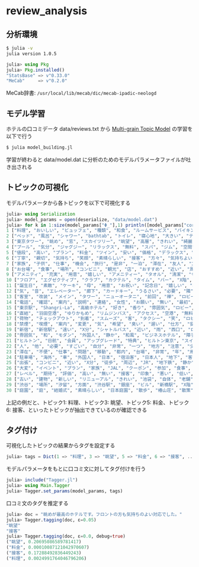 # review_analysis
## 分析環境
```sh
$ julia -v
julia version 1.0.5
```

```julia
julia> using Pkg
julia> Pkg.installed()
"StatsBase" => v"0.33.0"
"MeCab"     => v"0.2.0"
```

MeCab辞書: `/usr/local/lib/mecab/dic/mecab-ipadic-neologd`

## モデル学習
ホテルの口コミデータ data/reviews.txt から [Multi-grain Topic Model](https://www.researchgate.net/publication/1906122_Modeling_Online_Reviews_with_Multi-grain_Topic_Models) の学習を以下で行う
```sh
$ julia model_building.jl
```
学習が終わると data/model.dat に分析のためのモデルパラメータファイルが吐き出される

## トピックの可視化

モデルパラメータから各トピックを以下で可視化する

```julia
julia> using Serialization
julia> model_params = open(deserialize, "data/model.dat")
julia> for k in 1:size(model_params["Φ_"],1) println([model_params["corpus"][w] for w in sortperm(model_params["Φ_"][k, :], rev=true)[1:10]]) end
1 ["料理", "おいしい", "ビュッフェ", "種類", "和食", "ルームサービス", "バイキング", "味", "メニュー", "夕食"]
2 ["ベッド", "風呂", "シャワー", "bathtab", "トイレ", "寝心地", "大きい", "テレビ", "ベット", "狭い"]
3 ["東京タワー", "眺め", "窓", "スカイツリー", "眺望", "高層", "きれい", "綺麗", "目", "海"]
4 ["プール", "気分", "ジャグジー", "リラックス", "無料", "スパ", "ジム", "空間", "SPA!", "贅沢"]
5 ["値段", "高い", "プラン", "料金", "ツイン", "安い", "価格", "デラックス", "得", "X円"]
6 ["丁寧", "親切", "気持ち", "笑顔", "素晴らしい", "接客", "方々", "気持ちよい", "大変", "印象"]
7 ["家族", "子供", "仕事", "機会", "旅行", "是非", "一泊", "滞在", "友人", "二人"]
8 ["お台場", "食事", "場所", "コンビニ", "観光", "店", "おすすめ", "近い", "周辺", "お勧め"]
9 ["アメニティ", "充実", "用意", "嬉しい", "アメニティー", "タオル", "清潔", "セット", "シャンプー", "設備"]
10 ["フロア", "エグゼクティブ", "クラブ", "カクテル", "タイム", "バー", "X階", "コーヒー", "席", "飲み物"]
11 ["誕生日", "素敵", "ケーキ", "母", "用意", "お祝い", "記念日", "嬉しい", "写真", "プレゼント"]
12 ["気", "音", "エレベーター", "廊下", "カードキー", "うるさい", "必要", "隣", "階", "清掃"]
13 ["客室", "改装", "メイン", "タワー", "ニューオータニ", "前回", "禅", "ロビー", "ポイント", "ネット"]
14 ["電話", "確認", "案内", "説明", "連絡", "女性", "お願い", "無い", "最初", "男性"]
15 ["東京駅", "Shangri-La", "高級ホテル", "好き", "香り", "雰囲気", "ロビー", "エントランス", "内装", "入口"]
16 ["直結", "羽田空港", "ゆりかもめ", "リムジンバス", "アクセス", "空港", "無料", "羽田", "お台場", "交通"]
17 ["荷物", "チェックアウト", "到着", "スムーズ", "客", "タクシー", "笑", "ロビー", "団体", "列"]
18 ["禁煙", "喫煙", "案内", "変更", "気", "希望", "臭い", "遅い", "仕方", "安心"]
19 ["新宿", "新宿駅", "遠い", "X分", "シャトルバス", "近い", "雨", "西口", "ロビー", "徒歩"]
20 ["雰囲気", "和", "モダン", "外国人", "静か", "和風", "ビジネスホテル", "障子", "インテリア", "外国"]
21 ["ヒルトン", "日航", "会員", "アップグレード", "特典", "ヒルトン東京", "スイート", "メンバー", "エグゼクティブ", "時代"]
22 ["人", "他", "必要", "すごい", "自分", "非常", "一つ", "地方", "注意", "少ない"]
23 ["滞在", "不便", "仕事", "問題", "移動", "都内", "台場", "非常", "年", "用事"]
24 ["駐車場", "海外", "車", "外国人", "日本", "宿泊客", "日本人", "地下", "客", "駐車"]
25 ["出張", "コンビニ", "近い", "X分", "徒歩", "周辺", "JR", "地下鉄", "静か", "飲食店"]
26 ["大変", "イベント", "プラン", "家族", "JAL", "クーポン", "参加", "食事", "お正月", "心配"]
27 ["レベル", "期待", "評価", "高い", "無い", "接客", "印象", "悪い", "低い", "ハード"]
28 ["古い", "建物", "新しい", "リニューアル", "きれい", "池袋", "自体", "老舗", "設備", "清潔"]
29 ["渋谷", "場所", "汐留", "方面", "渋谷駅", "銀座", "ビル", "新橋駅", "X階", "近い"]
30 ["庭園", "庭", "結婚式", "素晴らしい", "日本庭園", "散歩", "椿山荘", "散策", "友人", "都内"]
```

上記の例だと、トピック1: 料理、トピック3: 眺望、トピック5: 料金、トピック6: 接客、といったトピックが抽出できているのが確認できる

## タグ付け

可視化したトピックの結果からタグを設定する
```julia
julia> tags = Dict(1 => "料理", 3 => "眺望", 5 => "料金", 6 => "接客", ...)
```

モデルパラメータをもとに口コミ文に対してタグ付けを行う
```julia
julia> include("Tagger.jl")
julia> using Main.Tagger
julia> Tagger.set_params(model_params, tags)
```

口コミ文のタグを推定する
```julia
julia> doc = "眺めが最高のホテルです。フロントの方も気持ちのよい対応でした。"
julia> Tagger.tagging(doc, ɛ=0.05)
"眺望"
"接客"
julia> Tagger.tagging(doc, ɛ=0.0, debug=true)
("眺望", 0.20695086589781417)
("料金", 0.00010087121042970607)
("接客", 0.17288492836449243)
("料理", 0.0024991764046796206)
```
